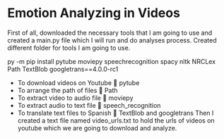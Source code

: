 # Emotion Analyzing in Videos

First of all, downloaded the necessary tools that I am going to use and created a main.py file which I will run and do analyses process. Created different folder for tools I am going to use. 

py -m pip install pytube moviepy speechrecognition spacy nltk NRCLex Path TextBlob googletrans==4.0.0-rc1      
- To download videos on Youtube  pytube
- To arrange the path of files  Path
- To extract video to audio file  moviepy
- To extract audio to text file  speech_recognition
- To translate text files to Spanish  TextBlob and googletrans
Then I created a text file named video_urls.txt to hold the urls of videos on youtube which we are going to download and analyze.
